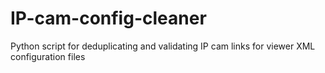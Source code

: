# IP-cam-config-cleaner
Python script for deduplicating and validating IP cam links for viewer XML configuration files
